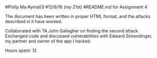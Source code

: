#Philip Ma
#yma03
#12/6/16 (my 21st)
#README.md for Assignment 4

The document has been written in proper HTML format, and the attacks described in it have worked.

Collaborated with TA John Gallagher on finding the second attack. Exchanged code and discussed vulnerabilities with Edward Simendinger, my partner and owner of the app I hacked.

Hours spent: 12
